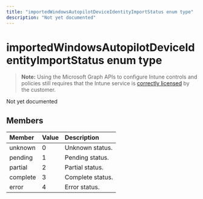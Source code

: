 ---title: "importedWindowsAutopilotDeviceIdentityImportStatus enum type"description: "Not yet documented"---# importedWindowsAutopilotDeviceIdentityImportStatus enum type

> **Note:** Using the Microsoft Graph APIs to configure Intune controls and policies still requires that the Intune service is [correctly licensed](https://go.microsoft.com/fwlink/?linkid=839381) by the customer.

Not yet documented
## Members
|Member|Value|Description|
|:---|:---|:---|
|unknown|0|Unknown status.|
|pending|1|Pending status.|
|partial|2|Partial status.|
|complete|3|Complete status.|
|error|4|Error status.|



